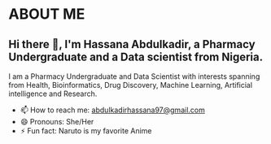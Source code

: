 # ABOUT ME
##  Hi there 👋, I'm Hassana Abdulkadir, a Pharmacy Undergraduate and a Data scientist from Nigeria. 
I am a Pharmacy Undergraduate and Data Scientist with interests spanning from Health, Bioinformatics, Drug Discovery, Machine Learning, Artificial intelligence and Research.


 
- 📫 How to reach me: abdulkadirhassana97@gmail.com
- 😄 Pronouns: She/Her
- ⚡ Fun fact: Naruto is my favorite Anime 
